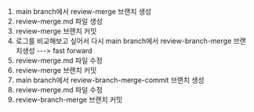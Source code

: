 1. main branch에서 review-merge 브랜치 생성
2. review-merge.md 파일 생성
3. review-merge 브랜치 커밋
4. 로그를 비교해보고 싶어서 다시 main branch에서 review-branch-merge 브랜치생성
---> fast forward
5. review-merge.md 파일 수정
6. review-merge 브랜치 커밋
7. main branch에서 review-branch-merge-commit 브랜치 생성
8. review-merge.md 파일 수정
9. review-branch-merge 브랜치 커밋